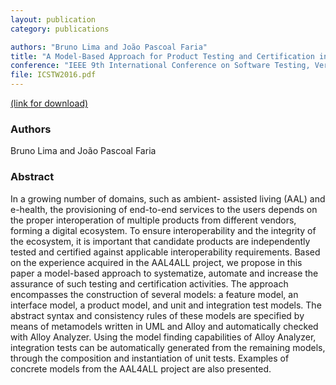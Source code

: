 ```yaml
---
layout: publication
category: publications

authors: "Bruno Lima and João Pascoal Faria"
title: "A Model-Based Approach for Product Testing and Certification in Digital Ecosystems"
conference: "IEEE 9th International Conference on Software Testing, Verification and Validation Workshops (ICSTW) 2016"
file: ICSTW2016.pdf
---
```


<a href="http://ieeexplore.ieee.org/xpl/articleDetails.jsp?arnumber=7528963"><i class="icon-pdf"></i> (link for download)</a>

### Authors

Bruno Lima and João Pascoal Faria

### Abstract

In a growing number of domains, such as ambient- assisted living (AAL) and e-health, the provisioning of end-to-end services to the users depends on the proper interoperation of multiple products from different vendors, forming a digital ecosystem. To ensure interoperability and the integrity of the ecosystem, it is important that candidate products are independently tested and certified against applicable interoperability requirements. Based on the experience acquired in the AAL4ALL project, we propose in this paper a model-based approach to systematize, automate and increase the assurance of such testing and certification activities. The approach encompasses the construction of several models: a feature model, an interface model, a product model, and unit and integration test models. The abstract syntax and consistency rules of these models are specified by means of metamodels written in UML and Alloy and automatically checked with Alloy Analyzer. Using the model finding capabilities of Alloy Analyzer, integration tests can be automatically generated from the remaining models, through the composition and instantiation of unit tests. Examples of concrete models from the AAL4ALL project are also presented.